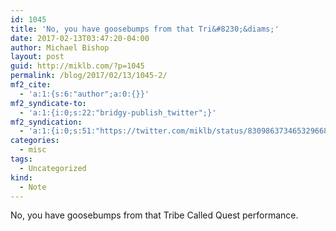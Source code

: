 ```yaml
---
id: 1045
title: 'No, you have goosebumps from that Tri&#8230;&diams;'
date: 2017-02-13T03:47:20-04:00
author: Michael Bishop
layout: post
guid: http://miklb.com/?p=1045
permalink: /blog/2017/02/13/1045-2/
mf2_cite:
  - 'a:1:{s:6:"author";a:0:{}}'
mf2_syndicate-to:
  - 'a:1:{i:0;s:22:"bridgy-publish_twitter";}'
mf2_syndication:
  - 'a:1:{i:0;s:51:"https://twitter.com/miklb/status/830986373465329668";}'
categories:
  - misc
tags:
  - Uncategorized
kind:
  - Note
---
```

No, you have goosebumps from that Tribe Called Quest performance.